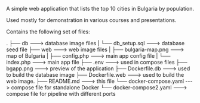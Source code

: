 A simple web application that lists the top 10 cities in Bulgaria by population.

Used mostly for demonstration in various courses and presentations.

Contains the following set of files:

.
├── db                        ---> database image files
|   └── db_setup.sql          ---> database seed file
├── web                       ---> web image files
|   ├── bulgaria-map.png      ---> map of Bulgaria
|   ├── config.php            ---> main app config file
|   └── index.php             ---> main app file
├── .env                      ---> used in compose files
├── bgapp.png                 ---> preview of the application
├── Dockerfile.db             ---> used to build the database image
├── Dockerfile.web            ---> used to build the web image.
├── README.md                 ---> this file
└── docker-compose.yaml       ---> compose file for standalone Docker
└── docker-compose2.yaml       ---> compose file for pipeline with different ports

